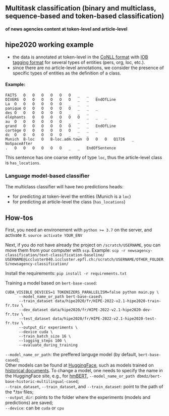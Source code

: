 ## Multitask classification (binary and multiclass, sequence-based and token-based classification)
#### of news agencies content at token-level and article-level

## hipe2020 working example
- the data is annotated at token-level in the [CoNLL format](https://universaldependencies.org/format.html) with [IOB tagging format](https://www.geeksforgeeks.org/nlp-iob-tags/) for several types of entities (pers, org, loc, etc.).
- since there are no article-level annotations, we consider the presence of specific types of entities as the definition of a class.

#### Example:

```csv
FAITS	O	O	O	O	O	O	_	_	_
DIVERS	O	O	O	O	O	O	_	_	EndOfLine
La	O	O	O	O	O	O	_	_	_
panique	O	O	O	O	O	O	_	_	_
des	O	O	O	O	O	O	_	_	_
éléphants	O	O	O	O	O	O	_	_	_
au	O	O	O	O	O	O	_	_	_
grand	O	O	O	O	O	O	_	_	EndOfLine
cortège	O	O	O	O	O	O	_	_	_
dc	O	O	O	O	O	O	_	_	_
Munich	B-loc	O	B-loc.adm.town	O	O	O	Q1726	_	NoSpaceAfter
.	O	O	O	O	O	O	_	_	EndOfSentence
```
This sentence has one coarse entity of type `loc`, thus the article-level class is `has_locations`.

### Language model-based classifier

The multiclass classifier will have two predictions heads:
- for predicting at token-level the entities (Munich is a `loc`)
- for predicting at article-level the class (`has_locations`)

## How-tos

First, you need an environement with `python >= 3.7` on the server, and activate it.
`source activate YOUR_ENV`

Next, if you do not have already the project on `/scratch/USERNAME`, you can move them from your computer with `scp`. Example:
`scp -r newsagency-classification/text-classification-baseline/ USERNAME@iccluster040.iccluster.epfl.ch:/scratch/USERNAME/OTHER_FOLDERS/newsagency-classification/`

Install the requirements:
`pip install -r requirements.txt`

Training a model based on `bert-base-cased`:
```
CUDA_VISIBLE_DEVICES=1 TOKENIZERS_PARALLELISM=false python main.py \
      --model_name_or_path bert-base-cased\
      --train_dataset data/hipe2020/fr/HIPE-2022-v2.1-hipe2020-train-fr.tsv \
      --dev_dataset data/hipe2020/fr/HIPE-2022-v2.1-hipe2020-dev-fr.tsv \
      --test_dataset data/hipe2020/fr/HIPE-2022-v2.1-hipe2020-test-fr.tsv \
      --output_dir experiments \
      --device cuda \
      --train_batch_size 16 \
      --logging_steps 100 \
      --evaluate_during_training
```

`--model_name_or_path`: the preffered languge model (by default, `bert-base-cased`);\
Other models can be found at [HuggingFace](https://huggingface.co/), such as models trained on [historical documents](https://huggingface.co/dbmdz/). To change a model, one needs to specify the name in the HuggingFace site, e.g., for [hmBERT](https://huggingface.co/dbmdz/bert-base-historic-multilingual-cased), `--model_name_or_path dbmdz/bert-base-historic-multilingual-cased`;\
`--train_dataset`, `--train_dataset`, and `--train_dataset`: point to the path of the *.tsv files;\
`--output_dir`: points to the folder where the experiments (models and predictions) are saved;\
`--device`: can be `cuda` or `cpu`


